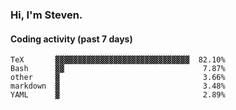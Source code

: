 ### Hi, I'm Steven.

#### Coding activity (past 7 days)
```
TeX       ▓▓▓▓▓▓▓▓▓▓▓▓▓▓▓▓▓▓▓▓▓▓▓▓▓▓▓▓▓▓  82.10%
Bash      ▓▓                               7.87%
other     ▓                                3.66%
markdown  ▓                                3.48%
YAML      ▓                                2.89%
```
